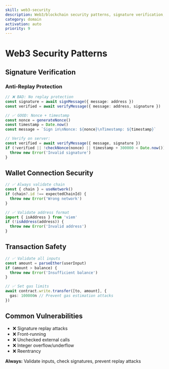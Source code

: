 ```yaml
---
skill: web3-security
description: Web3/blockchain security patterns, signature verification, wallet integration. Activates when wagmi, viem, ethers, or Web3 imports detected.
category: domain
activation: auto
priority: 9
---
```


# Web3 Security Patterns

## Signature Verification

### Anti-Replay Protection
```typescript
// ❌ BAD: No replay protection
const signature = await signMessage({ message: address })
const verified = await verifyMessage({ message: address, signature })

// ✅ GOOD: Nonce + timestamp
const nonce = generateNonce()
const timestamp = Date.now()
const message = `Sign in\nNonce: ${nonce}\nTimestamp: ${timestamp}`

// Verify on server:
const verified = await verifyMessage({ message, signature })
if (!verified || !checkNonce(nonce) || timestamp + 300000 < Date.now()) {
  throw new Error('Invalid signature')
}
```

## Wallet Connection Security

```typescript
// ✅ Always validate chain
const { chain } = useNetwork()
if (chain?.id !== expectedChainId) {
  throw new Error('Wrong network')
}

// ✅ Validate address format
import { isAddress } from 'viem'
if (!isAddress(address)) {
  throw new Error('Invalid address')
}
```

## Transaction Safety

```typescript
// ✅ Validate all inputs
const amount = parseEther(userInput)
if (amount > balance) {
  throw new Error('Insufficient balance')
}

// ✅ Set gas limits
await contract.write.transfer([to, amount], {
  gas: 100000n // Prevent gas estimation attacks
})
```

## Common Vulnerabilities

- ❌ Signature replay attacks
- ❌ Front-running
- ❌ Unchecked external calls
- ❌ Integer overflow/underflow
- ❌ Reentrancy

**Always:** Validate inputs, check signatures, prevent replay attacks
